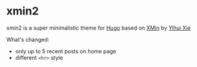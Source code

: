 # xmin2

xmin2 is a super minimalistic theme for [Hugo](https://gohugo.io/)
based on [XMin](https://github.com/yihui/hugo-xmin)
by [Yihui Xie](https://yihui.org/)

What's changed:

- only up to 5 recent posts on home page
- different `<hr>` style

